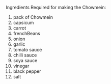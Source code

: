 Ingredients Required for making the Chowmein:

1. pack of Chowmein
2. capsicum
3. carrot
4. frenchBeans
5. onion
6. garlic
7. tomato sauce
8. chilli sauce
9. soya sauce
10. vinegar
11. black pepper 
12. salt